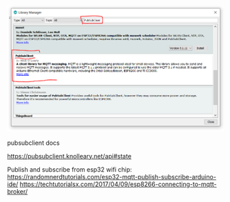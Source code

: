 
![](../img/Capture.PNG)


pubsubclient docs

https://pubsubclient.knolleary.net/api#state


Publish and subscribe from esp32 wifi chip:
https://randomnerdtutorials.com/esp32-mqtt-publish-subscribe-arduino-ide/
https://techtutorialsx.com/2017/04/09/esp8266-connecting-to-mqtt-broker/